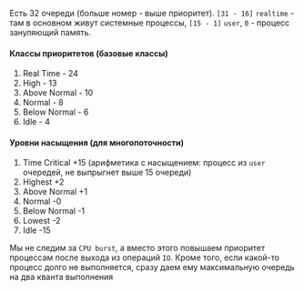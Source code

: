 Есть 32 очереди (больше номер - выше приоритет). `[31 - 16]` `realtime` - там в основном живут системные процессы, `[15 - 1]` `user`, `0` - процесс зануляющий память.
#### Классы приоритетов (базовые классы)
1. Real Time - 24
2. High - 13
3. Above Normal - 10
4. Normal - 8
5. Below Normal - 6
6. Idle - 4
#### Уровни насыщения (для многопоточности)
1. Time Critical +15 (арифметика с насыщением: процесс из `user` очередей, не выпрыгнет выше 15 очереди)
2. Highest +2
3. Above Normal +1
4. Normal -0
5. Below Normal -1
6. Lowest -2
7. Idle -15

Мы не следим за `CPU burst`, а вместо этого повышаем приоритет процессам после выхода из операций `IO`. Кроме того, если какой-то процесс долго не выполняется, сразу даем ему максимальную очередь на два кванта выполнения
